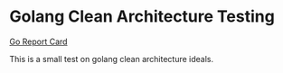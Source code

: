 # Golang Clean Architecture Testing
[Go Report Card](https://goreportcard.com/badge/github.com/jotape/clean-golang)

This is a small test on golang clean architecture ideals.

